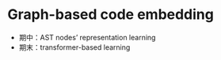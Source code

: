 # Graph-based code embedding
+ 期中：AST nodes’ representation learning
+ 期末：transformer-based learning